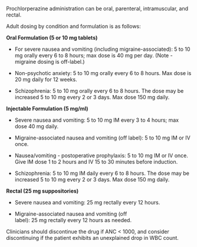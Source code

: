 Prochlorperazine administration can be oral, parenteral, intramuscular, and rectal.

Adult dosing by condition and formulation is as follows:

**Oral Formulation (5 or 10 mg tablets)**

- For severe nausea and vomiting (including migraine-associated): 5 to 10 mg orally every 6 to 8 hours; max dose is 40 mg per day. (Note - migraine dosing is off-label.)

- Non-psychotic anxiety: 5 to 10 mg orally every 6 to 8 hours. Max dose is 20 mg daily for 12 weeks.

- Schizophrenia: 5 to 10 mg orally every 6 to 8 hours. The dose may be increased 5 to 10 mg every 2 or 3 days. Max dose 150 mg daily.

**Injectable Formulation (5 mg/ml)**

- Severe nausea and vomiting: 5 to 10 mg IM every 3 to 4 hours; max dose 40 mg daily.

- Migraine-associated nausea and vomiting (off label): 5 to 10 mg IM or IV once.

- Nausea/vomiting - postoperative prophylaxis: 5 to 10 mg IM or IV once. Give IM dose 1 to 2 hours and IV 15 to 30 minutes before induction.

- Schizophrenia: 5 to 10 mg IM daily every 6 to 8 hours. The dose may be increased 5 to 10 mg every 2 or 3 days. Max dose 150 mg daily.

**Rectal (25 mg suppositories)**

- Severe nausea and vomiting: 25 mg rectally every 12 hours.

- Migraine-associated nausea and vomiting (off label): 25 mg rectally every 12 hours as needed.

Clinicians should discontinue the drug if ANC < 1000, and consider discontinuing if the patient exhibits an unexplained drop in WBC count.